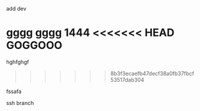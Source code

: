 add dev

gggg
gggg
1444
<<<<<<< HEAD
GOGGOOO
=======
hghfghgf

>>>>>>> 8b3f3ecaefb47decf38a0fb37fbcf53517dab304

fssafa

ssh
branch
